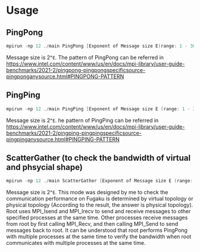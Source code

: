 # Usage
## PingPong
```C++
mpirun -np 12 ./main PingPong [Exponent of Message size E(range: 1 - 30)] 
```

Message size is 2^`E`. The pattern of PingPong can be referred in https://www.intel.com/content/www/us/en/docs/mpi-library/user-guide-benchmarks/2021-2/pingpong-pingpongspecificsource-pingponganysource.html#PINGPONG-PATTERN

## PingPing
```C++
mpirun -np 12 ./main PingPing [Exponent of Message size E (range: 1 - 30)] 
```

Message size is 2^`E`. he pattern of PingPing can be referred in https://www.intel.com/content/www/us/en/docs/mpi-library/user-guide-benchmarks/2021-2/pingping-pingpingspecificsource-pingpinganysource.html#PINGPING-PATTERN

## ScatterGather (to check the bandwidth of virtual and phsycial shape)
```C++
mpirun -np 12 ./main ScatterGather [Exponent of Message size E (range: 1 - 30)] [rank of root process (only 1 root)] [rank of recv processes (multiple receivers, separate different receivers with commas)]
```

Message size is 2^`E`. This mode was designed by me to check the communication performance on Fugaku is determined by virtual topology or physical topology (According to the result, the answer is physical topology). Root uses MPI_Isend and MPI_Irecv to send and receive messages to other specified processes at the same time. Other processes receive messages from root by first calling MPI_Recv, and then calling MPI_Send to send messages back to root. It can be understood that root performs PingPong with multiple processes at the same time to verify the bandwidth when root communicates with multiple processes at the same time.